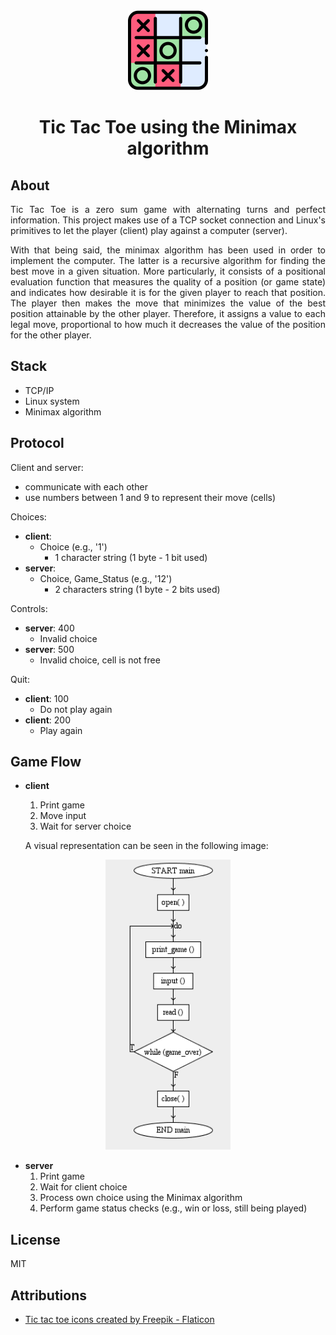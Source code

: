 <div align="center">

  <img src="/images/logo.png" alt="logo" width="128"/>

</div>

<h1 align="center">Tic Tac Toe using the Minimax algorithm</h1>

<div align="justify">

## About

Tic Tac Toe is a zero sum game with alternating turns and perfect information. This project makes use of a TCP socket connection and Linux's primitives to let the player (client) play against a computer (server).

With that being said, the minimax algorithm has been used in order to implement the computer. The latter is a recursive algorithm for finding the best move in a given situation. More particularly, it consists of a positional evaluation function that measures the quality of a position (or game state) and indicates how desirable it is for the given player to reach that position. The player then makes the move that minimizes the value of the best position attainable by the other player. Therefore, it assigns a value to each legal move, proportional to how much it decreases the value of the position for the other player.

## Stack

- TCP/IP
- Linux system
- Minimax algorithm

## Protocol

Client and server:

- communicate with each other
- use numbers between 1 and 9 to represent their move (cells)

Choices:

- **client**:
  - Choice (e.g., '1')
    - 1 character string (1 byte - 1 bit used)
- **server**:
  - Choice, Game_Status (e.g., '12')
    - 2 characters string (1 byte - 2 bits used)

Controls:

- **server**: 400
  - Invalid choice
- **server**: 500
  - Invalid choice, cell is not free

Quit:

- **client**: 100
  - Do not play again
- **client**: 200
  - Play again

## Game Flow

- **client**

  1. Print game
  2. Move input
  3. Wait for server choice

  A visual representation can be seen in the following image:

<div align="center">

<img src="/images/game_flow.png" alt="Game flow" width="200"/>

</div>

- **server**
  1. Print game
  2. Wait for client choice
  3. Process own choice using the Minimax algorithm
  4. Perform game status checks (e.g., win or loss, still being played)

## License

MIT

## Attributions

- <a href="https://www.flaticon.com/free-icons/tic-tac-toe" title="tic tac toe icons">Tic tac toe icons created by Freepik - Flaticon</a>

</div>
